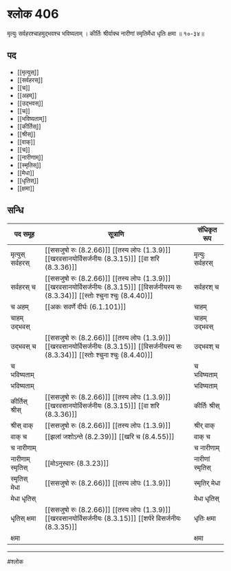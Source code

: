 # श्लोक 406

मृत्युः सर्वहरश्चाहमुद्भवश्च भविष्यताम् ।
कीर्तिः श्रीर्वाक्च नारीणां स्मृतिर्मेधा धृतिः क्षमा ॥ १०-३४॥


## पद 

- [[मृत्युस्]]
- [[सर्वहरस्]]
- [[च]]
- [[अहम्]]
- [[उद्भवस्]]
- [[च]]
- [[भविष्यताम्]]
- [[कीर्तिस्]]
- [[श्रीस्]]
- [[वाक्]]
- [[च]]
- [[नारीणाम्]]
- [[स्मृतिस्]]
- [[मेधा]]
- [[धृतिस्]]
- [[क्षमा]]

## सन्धि

| पद समूह | सूत्राणि | संधिकृत रूप |
| ----- | ----- | ----- |
| मृत्युस् सर्वहरस् |  [[ससजुषो रुः (8.2.66)]] [[तस्य लोपः (1.3.9)]] [[खरवसानयोर्विसर्जनीयः (8.3.15)]] [[वा शरि (8.3.36)]] | मृत्युः सर्वहरस् |
| सर्वहरस् च |  [[ससजुषो रुः (8.2.66)]] [[तस्य लोपः (1.3.9)]] [[खरवसानयोर्विसर्जनीयः (8.3.15)]] [[विसर्जनीयस्य सः (8.3.34)]] [[स्तोः श्चुना श्चुः (8.4.40)]] | सर्वहरश् च |
| च अहम् |  [[अकः सवर्णे दीर्घः (6.1.101)]] | चाहम् |
| चाहम् उद्भवस् |  | चाहम् उद्भवस् |
| उद्भवस् च |  [[ससजुषो रुः (8.2.66)]] [[तस्य लोपः (1.3.9)]] [[खरवसानयोर्विसर्जनीयः (8.3.15)]] [[विसर्जनीयस्य सः (8.3.34)]] [[स्तोः श्चुना श्चुः (8.4.40)]] | उद्भवश् च |
| च भविष्यताम् |  | च भविष्यताम् |
| भविष्यताम् |  | भविष्यताम् |
| कीर्तिस् श्रीस् |  [[ससजुषो रुः (8.2.66)]] [[तस्य लोपः (1.3.9)]] [[खरवसानयोर्विसर्जनीयः (8.3.15)]] [[वा शरि (8.3.36)]] | कीर्तिः श्रीस् |
| श्रीस् वाक् |  [[ससजुषो रुः (8.2.66)]] [[तस्य लोपः (1.3.9)]] | श्रीर् वाक् |
| वाक् च |  [[झलां जशोऽन्ते (8.2.39)]] [[खरि च (8.4.55)]] | वाक् च |
| च नारीणाम् |  | च नारीणाम् |
| नारीणाम् स्मृतिस् |  [[मोऽनुस्वारः (8.3.23)]] | नारीणां स्मृतिस् |
| स्मृतिस् मेधा |  [[ससजुषो रुः (8.2.66)]] [[तस्य लोपः (1.3.9)]] | स्मृतिर् मेधा |
| मेधा धृतिस् |  | मेधा धृतिस् |
| धृतिस् क्षमा |  [[ससजुषो रुः (8.2.66)]] [[तस्य लोपः (1.3.9)]] [[खरवसानयोर्विसर्जनीयः (8.3.15)]] [[शर्परे विसर्जनीयः (8.3.35)]] | धृतिः क्षमा |
| क्षमा |  | क्षमा |


---

#श्लोक